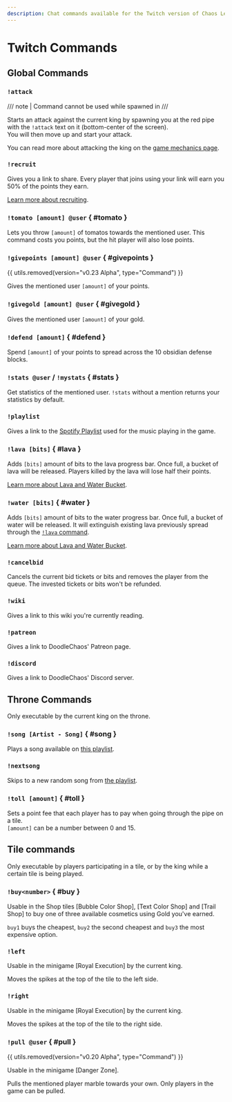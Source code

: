 ```yaml
---
description: Chat commands available for the Twitch version of Chaos League.
---
```


# Twitch Commands

## Global Commands

### `!attack`

/// note | Command cannot be used while spawned in
///

Starts an attack against the current king by spawning you at the red pipe with the `!attack` text on it (bottom-center of the screen).  
You will then move up and start your attack.

You can read more about attacking the king on the [game mechanics page](../mechanics/index.md).

### `!recruit`

Gives you a link to share. Every player that joins using your link will earn you 50% of the points they earn.

[Learn more about recruiting](../mechanics/recruiting.md).

### `!tomato [amount] @user` { #tomato }

Lets you throw `[amount]` of tomatos towards the mentioned user. This command costs you points, but the hit player will also lose points.

### `!givepoints [amount] @user` { #givepoints }

{{ utils.removed(version="v0.23 Alpha", type="Command") }}

Gives the mentioned user `[amount]` of your points.

### `!givegold [amount] @user` { #givegold }

Gives the mentioned user `[amount]` of your gold.

### `!defend [amount]` { #defend }

Spend `[amount]` of your points to spread across the 10 obsidian defense blocks.

### `!stats @user` / `!mystats` { #stats }

Get statistics of the mentioned user. `!stats` without a mention returns your statistics by default.

### `!playlist`

Gives a link to the [Spotify Playlist][song-playlist] used for the music playing in the game.

### `!lava [bits]` { #lava }

Adds `[bits]` amount of bits to the lava progress bar. Once full, a bucket of lava will be released. Players killed by the lava will lose half their points.

[Learn more about Lava and Water Bucket](../mechanics/water-and-lava-bucket.md).

### `!water [bits]` { #water }

Adds `[bits]` amount of bits to the water progress bar. Once full, a bucket of water will be released. It will extinguish existing lava previously spread through the [`!lava` command](#lava).

[Learn more about Lava and Water Bucket](../mechanics/water-and-lava-bucket.md).

### `!cancelbid`

Cancels the current bid tickets or bits and removes the player from the queue. The invested tickets or bits won't be refunded.

### `!wiki`

Gives a link to this wiki you're currently reading.

### `!patreon`

Gives a link to DoodleChaos' Patreon page.

### `!discord`

Gives a link to DoodleChaos' Discord server.

## Throne Commands

Only executable by the current king on the throne.

### `!song [Artist - Song]` { #song }

Plays a song available on [this playlist][song-playlist].

### `!nextsong`

Skips to a new random song from [the playlist][song-playlist].

### `!toll [amount]` { #toll }

Sets a point fee that each player has to pay when going through the pipe on a tile.  
`[amount]` can be a number between 0 and 15.

## Tile commands

Only executable by players participating in a tile, or by the king while a certain tile is being played.

### `!buy<number>` { #buy }

Usable in the Shop tiles [Bubble Color Shop], [Text Color Shop] and [Trail Shop] to buy one of three available cosmetics using Gold you've earned.

`buy1` buys the cheapest, `buy2` the second cheapest and `buy3` the most expensive option.

### `!left`

Usable in the minigame [Royal Execution] by the current king.

Moves the spikes at the top of the tile to the left side.

### `!right`

Usable in the minigame [Royal Execution] by the current king.

Moves the spikes at the top of the tile to the right side.

### `!pull @user` { #pull }

{{ utils.removed(version="v0.20 Alpha", type="Command") }}

Usable in the minigame [Danger Zone].

Pulls the mentioned player marble towards your own. Only players in the game can be pulled.

[song-playlist]: https://open.spotify.com/playlist/4P2LPOHaCPmSAyoTYEHuKA
